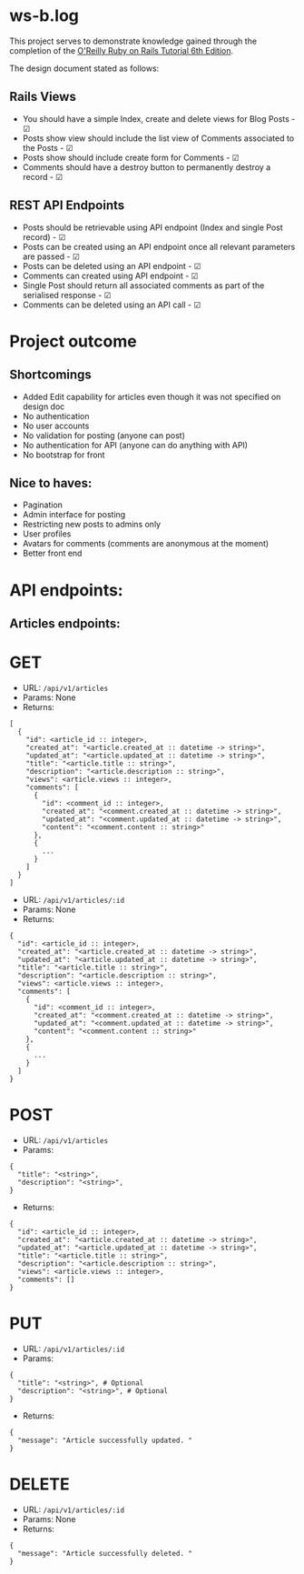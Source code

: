 # ws-b.log

This project serves to demonstrate knowledge gained through the completion of the [O'Reilly Ruby on Rails Tutorial 6th Edition](https://learning.oreilly.com/videos/ruby-on-rails/9780136733461/).

The design document stated as follows:

## Rails Views
* You should have a simple Index, create and delete views for Blog Posts - &#9745;
* Posts show view should include the list view of Comments associated to the Posts - &#9745;
* Posts show should include create form for Comments - &#9745;
* Comments should have a destroy button to permanently destroy a record - &#9745;

## REST API Endpoints
* Posts should be retrievable using API endpoint (Index and single Post record) - &#9745;
* Posts can be created using an API endpoint once all relevant parameters are
passed - &#9745;
* Posts can be deleted using an API endpoint - &#9745;
* Comments can created using API endpoint - &#9745;
* Single Post should return all associated comments as part of the serialised
response - &#9745;
* Comments can be deleted using an API call - &#9745;

# Project outcome
## Shortcomings

* Added Edit capability for articles even though it was not specified on design doc
* No authentication
* No user accounts
* No validation for posting (anyone can post)
* No authentication for API (anyone can do anything with API)
* No bootstrap for front

## Nice to haves:

* Pagination
* Admin interface for posting
* Restricting new posts to admins only
* User profiles
* Avatars for comments (comments are anonymous at the moment)
* Better front end

# API endpoints:

## Articles endpoints:
# GET

* URL: `/api/v1/articles`
* Params: None
* Returns:
```
[
  {
    "id": <article_id :: integer>,
    "created_at": "<article.created_at :: datetime -> string>",
    "updated_at": "<article.updated_at :: datetime -> string>",
    "title": "<article.title :: string>",
    "description": "<article.description :: string>",
    "views": <article.views :: integer>,
    "comments": [
      {
        "id": <comment_id :: integer>,
        "created_at": "<comment.created_at :: datetime -> string>",
        "updated_at": "<comment.updated_at :: datetime -> string>",
        "content": "<comment.content :: string>"
      },
      {
        ...
      }
    ]
  }
]
```

* URL: `/api/v1/articles/:id`
* Params: None
* Returns:
```
{
  "id": <article_id :: integer>,
  "created_at": "<article.created_at :: datetime -> string>",
  "updated_at": "<article.updated_at :: datetime -> string>",
  "title": "<article.title :: string>",
  "description": "<article.description :: string>",
  "views": <article.views :: integer>,
  "comments": [
    {
      "id": <comment_id :: integer>,
      "created_at": "<comment.created_at :: datetime -> string>",
      "updated_at": "<comment.updated_at :: datetime -> string>",
      "content": "<comment.content :: string>"
    },
    {
      ...
    }
  ]
}
```

# POST

* URL: `/api/v1/articles`
* Params:
```
{
  "title": "<string>",
  "description": "<string>",
}
```
* Returns:
```
{
  "id": <article_id :: integer>,
  "created_at": "<article.created_at :: datetime -> string>",
  "updated_at": "<article.updated_at :: datetime -> string>",
  "title": "<article.title :: string>",
  "description": "<article.description :: string>",
  "views": <article.views :: integer>,
  "comments": []
}
```

# PUT

* URL: `/api/v1/articles/:id`
* Params:
```
{
  "title": "<string>", # Optional
  "description": "<string>", # Optional
}
```
* Returns:
```
{
  "message": "Article successfully updated. "
}
```

# DELETE

* URL: `/api/v1/articles/:id`
* Params: None
* Returns:
```
{
  "message": "Article successfully deleted. "
}
```
